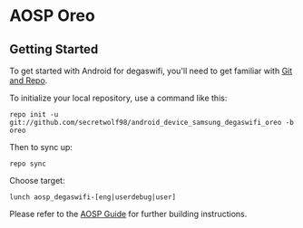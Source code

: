 AOSP Oreo
=========

Getting Started
---------------

To get started with Android for degaswifi, you'll need to get
familiar with [Git and Repo](http://source.android.com/source/using-repo.html).

To initialize your local repository, use a command like this:

    repo init -u git://github.com/secretwolf98/android_device_samsung_degaswifi_oreo -b oreo

Then to sync up:

    repo sync

Choose target:

    lunch aosp_degaswifi-[eng|userdebug|user]

Please refer to the [AOSP Guide](https://source.android.com/source/building.html) for further building instructions.
